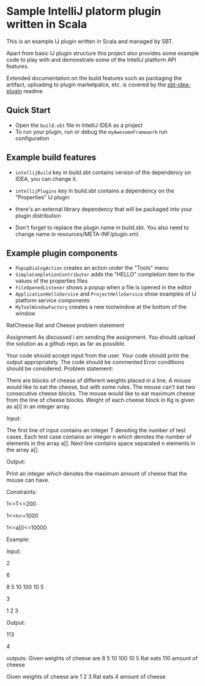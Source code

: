 # Sample IntelliJ platorm plugin written in Scala

This is an example IJ plugin written in Scala and managed by SBT.

Apart from basic IJ plugin structure this project also provides some example code to play with and demonstrate some
of the IntelliJ platform API features.

Extended documentation on the build features such as packaging the artifact, uploading to plugin marketpalce, etc. is covered by
the [sbt-idea-plugin](https://github.com/JetBrains/sbt-idea-plugin) readme

## Quick Start

- Open the `build.sbt` file in IntelliJ IDEA as a project
- To run your plugin, run or debug the `myAwesomeFramework` run configuration

## Example build features

- `intellijBuild` key in build.sbt contains version of the dependency on IDEA, you can change it.

- `intellijPlugins` key in build.sbt contains a dependency on the "Properties" IJ plugin

- there's an external library dependency that will be packaged into your plugin distribution

- Don't forget to replace the plugin name in build.sbt. You also need to change name in resources/META-INF/plugin.xml.

## Example plugin components

- `PopupDialogAction` creates an action under the "Tools" menu
- `SimpleCompletionContributor` adds the "HELLO" completion item to the values of the properties files
- `FileOpenedListener` shows a popup when a file is opened in the editor
- `ApplicationHelloService` and `ProjectHelloService` show examples of IJ platform service components
- `MyToolWindowFactory` creates a new toolwindow at the bottom of the window


RatCheese
Rat and Cheese problem statement

Assignment
As discussed i am sending the assignment. You should upload the solution as a github repo as far as possible.

Your code should accept input from the user.
Your code should print the output appropriately.
The code should be commented
Error conditions should be considered.
Problem statement:

There are blocks of cheese of different weights placed in a line. A mouse would like to eat the cheese, but with some rules. The mouse can’t eat two consecutive cheese blocks. The mouse would like to eat maximum cheese from the line of cheese blocks. Weight of each cheese block in Kg is given as a[i] in an integer array.

Input:

The first line of input contains an integer T denoting the number of test cases. Each test case contains an integer n which denotes the number of elements in the array a[]. Next line contains space separated n elements in the array a[].

Output:

Print an integer which denotes the maximum amount of cheese that the mouse can have.

Constraints:

1<=T<=200

1<=n<=1000

1<=a[i]<=10000

Example:

Input:

2

6

8 5 10 100 10 5

3

1 2 3

Output:

113

4

outputs:
Given weights of cheese are 8 5 10 100 10 5 Rat eats 110 amount of cheese

Given weights of cheese are 1 2 3 Rat eats 4 amount of cheese
